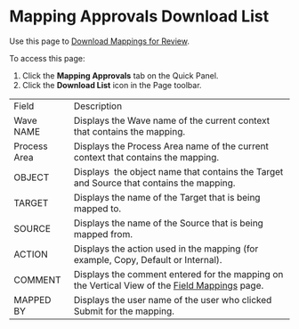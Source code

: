 # Mapping Approvals Download List

<div class="use">

Use this page to [Download Mappings for
Review](../Use_Cases/Approve_or_Reject_Mappings.htm#Download_Mappings_for_Review).

</div>

To access this page:

1.  Click the <span style="font-weight: bold;">Mapping Approvals</span>
    tab on the Quick Panel.
2.  Click the <span style="font-weight: bold;">Download List</span> icon
    in the Page
toolbar.

|                                                            |                                                                                                                       |
| ---------------------------------------------------------- | --------------------------------------------------------------------------------------------------------------------- |
| Field                                                      | Description                                                                                                           |
| Wave NAME                                                  | Displays the Wave name of the current context that contains the mapping.                                              |
| Process Area                                               | Displays the Process Area name of the current context that contains the mapping.                                      |
| OBJECT                                                     | Displays  the object name that contains the Target and Source that contains the mapping.                              |
| TARGET                                                     | Displays the name of the Target that is being mapped to.                                                              |
| SOURCE                                                     | Displays the name of the Source that is being mapped from.                                                            |
| <span id="Mapping Actions" class="popUpLink">ACTION</span> | Displays the action used in the mapping (for example, Copy, Default or Internal).                                     |
| COMMENT                                                    | Displays the comment entered for the mapping on the Vertical View of the [Field Mappings](Field_Mappings_H.htm) page. |
| MAPPED BY                                                  | Displays the user name of the user who clicked Submit for the mapping.                                                |
